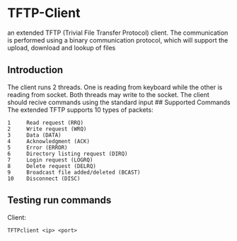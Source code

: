 # TFTP-Client
an  extended  TFTP  (Trivial  File  Transfer  Protocol) 
client.
 The  communication  is performed  using  a  binary  communication  protocol,  which  will  support  the  upload, 
download and lookup of files
## Introduction 
   The client runs 2 threads. One is reading from keyboard while the other is reading from socket. Both threads may write 
   to the socket.
   The client should recive commands using the standard input
    ## Supported Commands
  The extended TFTP supports 10 types of packets:
  ```
  1     Read request (RRQ)
  2     Write request (WRQ)
  3     Data (DATA)
  4     Acknowledgment (ACK)
  5     Error (ERROR)
  6     Directory listing request (DIRQ)
  7     Login request (LOGRQ)
  8     Delete request (DELRQ)
  9     Broadcast file added/deleted (BCAST)
  10    Disconnect (DISC)
  ```
  ## Testing run commands
  Client:
  ```
  TFTPclient <ip> <port>
  ```
